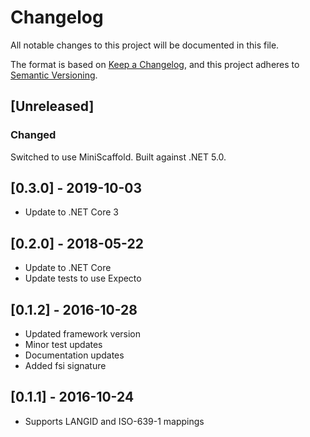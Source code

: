 # Changelog
All notable changes to this project will be documented in this file.

The format is based on [Keep a Changelog](https://keepachangelog.com/en/1.0.0/),
and this project adheres to [Semantic Versioning](https://semver.org/spec/v2.0.0.html).

## [Unreleased]

### Changed

Switched to use MiniScaffold. Built against .NET 5.0.

## [0.3.0] - 2019-10-03
* Update to .NET Core 3

## [0.2.0] - 2018-05-22
* Update to .NET Core
* Update tests to use Expecto

## [0.1.2] - 2016-10-28
* Updated framework version
* Minor test updates
* Documentation updates
* Added fsi signature

## [0.1.1] - 2016-10-24
* Supports LANGID and ISO-639-1 mappings

